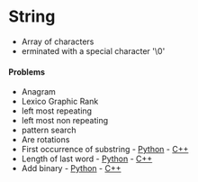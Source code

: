 # String


- Array of characters
- erminated with a special character '\0'


#### Problems
- Anagram
- Lexico Graphic Rank
- left most repeating
- left most non repeating
- pattern search
- Are rotations
- First occurrence of substring - [Python](implement_str_str/main.py) - [C++](implement_str_str/main.cpp)
- Length of last word - [Python](length_of_last_word/main.py) - [C++](length_of_last_word/main.cpp)
- Add binary - [Python](add_binary/main.py) - [C++](add_binary/man.cpp)






